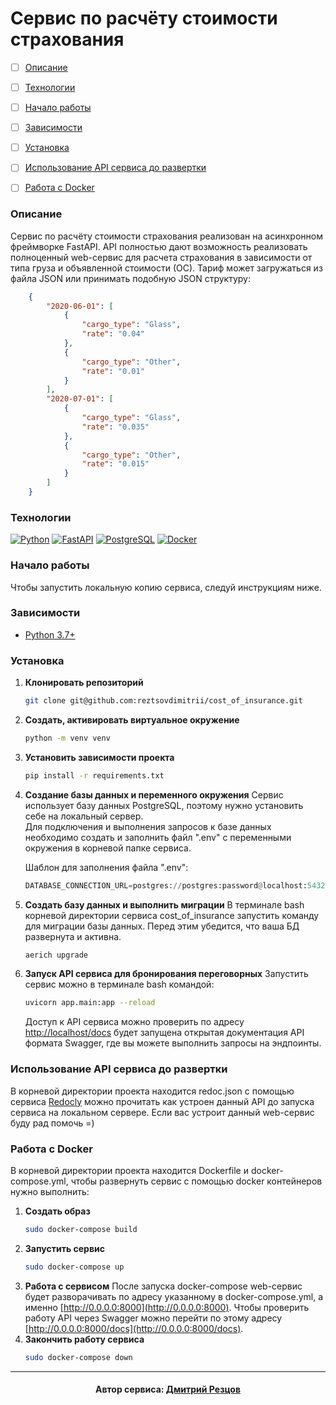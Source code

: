 # Cервис по расчёту стоимости страхования

- [ ] [Описание](#описание)
- [ ] [Технологии](#технологии)
- [ ] [Начало работы](#начало-работы)
- [ ] [Зависимости](#зависимости)
- [ ] [Установка](#установка)
- [ ] [Использование API сервиса до развертки](#использование-api-сервиса-до-развертки)
- [ ] [Работа с Docker](#работа-с-docker)
 

### Описание
Сервис по расчёту стоимости страхования реализован на асинхронном фреймворке FastAPI.
API полностью дают возможность реализовать полноценный web-сервис для расчета страхования  в зависимости от типа груза и объявленной стоимости (ОС).
Тариф может загружаться из файла JSON или принимать подобную JSON структуру:
```json
    {
	    "2020-06-01": [
		    {
			    "cargo_type": "Glass",
			    "rate": "0.04"
			},
			{
				"cargo_type": "Other",
				"rate": "0.01"
			}
		],
		"2020-07-01": [
			{
				"cargo_type": "Glass",
				"rate": "0.035"
			},
			{
				"cargo_type": "Other",
				"rate": "0.015"
			}
		]
	}
```

### Технологии
[![Python][Python-badge]][Python-url] [![FastAPI][FastAPI-badge]][FastAPI-url] [![PostgreSQL][PostgreSQL-badge]][PostgreSQL-url] [![Docker][Docker-badge]][Docker-url] 

### Начало работы

Чтобы запустить локальную копию сервиса, следуй инструкциям ниже.

### Зависимости

- [Python 3.7+][Python-url]

### Установка

1. **Клонировать репозиторий**

    ```bash
    git clone git@github.com:reztsovdimitrii/cost_of_insurance.git
    ```
2. **Создать, активировать виртуальное окружение**
	```bash
    python -m venv venv
    ```
3. **Установить зависимости проекта**
    ```bash
    pip install -r requirements.txt
    ```
4. **Создание базы данных и переменного окружения**
	Сервис использует базу данных PostgreSQL, поэтому нужно установить себе на локальный сервер.  
	Для подключения и выполнения запросов к базе данных необходимо создать и заполнить файл ".env" с переменными окружения в корневой папке сервиса.

	Шаблон для заполнения файла ".env":
	```python
	DATABASE_CONNECTION_URL=postgres://postgres:password@localhost:5432/postgres # ссылка на подключение к вашей БД
	```
5.  **Создать базу данных и выполнить миграции**
	В терминале bash корневой директории сервиса cost_of_insurance  запустить команду для миграции базы данных. Перед этим убедится, что ваша БД развернута и активна.
	```bash
	aerich upgrade
	```
6. **Запуск API сервиса для бронирования переговорных**
	Запустить сервис можно в терминале bash командой:
	```bash
	uvicorn app.main:app --reload
	```
	Доступ к API сервиса можно проверить по адресу [http://localhost/docs](http://localhost:8000/docs) будет запущена открытая документация API формата Swagger, где вы можете выполнить запросы на эндпоинты.

### Использование API сервиса до развертки
В корневой директории проекта находится redoc.json с помощью сервиса [Redocly](https://redocly.github.io/redoc/) можно прочитать как устроен данный API до запуска сервиса на локальном сервере. Если вас устроит данный web-сервис буду рад помочь =)

### Работа с Docker
В корневой директории проекта находится Dockerfile и docker-compose.yml, чтобы развернуть сервис с помощью docker контейнеров нужно выполнить:

1. **Создать образ**
    ```bash
    sudo docker-compose build
    ```
2. **Запустить сервис**
    ```bash
    sudo docker-compose up
    ```
3. **Работа с сервисом**
	После запуска docker-compose  web-сервис будет разворачивать по адресу указанному в docker-compose.yml, а именно [http://0.0.0.0:8000](http://0.0.0.0:8000). Чтобы проверить работу API через 		Swagger  можно перейти по этому адресу  [http://0.0.0.0:8000/docs](http://0.0.0.0:8000/docs).
4. **Закончить работу сервиса**
	```bash
    sudo docker-compose down
    ```
---

<h4 align="center">
Автор сервиса: <a href="https://github.com/reztsovdimitrii">Дмитрий Резцов</a>
</h4>

<!-- MARKDOWN BADGES & URLs -->

[Python-url]: https://www.python.org/
[Python-badge]: https://img.shields.io/badge/python-3670A0?style=for-the-badge&logo=python&logoColor=ffdd54
[FastAPI-url]: https://fastapi.tiangolo.com/
[FastAPI-badge]: https://img.shields.io/badge/FastAPI-009688.svg?style=for-the-badge&logo=FastAPI&logoColor=white
[PostgreSQL-url]: https://www.postgresql.org/
[PostgreSQL-badge]: https://img.shields.io/badge/PostgreSQL-4169E1.svg?style=for-the-badge&logo=PostgreSQL&logoColor=white
[Docker-url]: https://www.docker.com/
[Docker-badge]: https://img.shields.io/badge/Docker-2496ED.svg?style=for-the-badge&logo=Docker&logoColor=white
